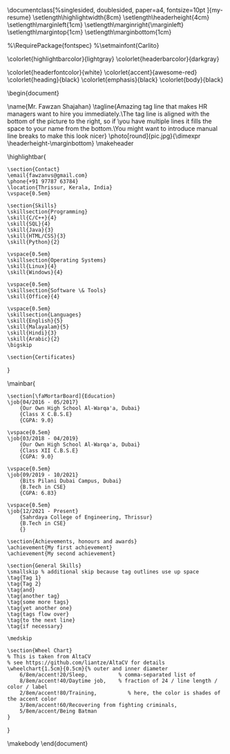 \documentclass[%singlesided,
doublesided,
paper=a4,
fontsize=10pt
]{my-resume}
\setlength\highlightwidth{8cm}
\setlength\headerheight{4cm}
\setlength\marginleft{1cm}
\setlength\marginright{\marginleft}    
\setlength\margintop{1cm}
\setlength\marginbottom{1cm}

%\RequirePackage{fontspec}
%\setmainfont{Carlito}

\colorlet{highlightbarcolor}{lightgray}
\colorlet{headerbarcolor}{darkgray}

\colorlet{headerfontcolor}{white}
\colorlet{accent}{awesome-red}
\colorlet{heading}{black}
\colorlet{emphasis}{black}
\colorlet{body}{black}




\begin{document}

\name{Mr. Fawzan Shajahan}
\tagline{Amazing tag line that makes HR managers want to hire you immediately.\\The tag line is aligned with the bottom of the picture to the right, so if \\you have multiple lines it fills the space to your name from the bottom.\\You might want to introduce manual line breaks to make this look nicer}
\photo[round]{pic.jpg}{\dimexpr \headerheight-\marginbottom}
\makeheader

\highlightbar{
    
    \section{Contact}
    \email{fawzanvs@gmail.com}  
    \phone{+91 97787 63784}
    \location{Thrissur, Kerala, India}
    \vspace{0.5em}
    
    \section{Skills}
    \skillsection{Programming}
    \skill{C/C++}{4}
    \skill{SQL}{4}
    \skill{Java}{3}
    \skill{HTML/CSS}{3}
    \skill{Python}{2}
    
    \vspace{0.5em}
    \skillsection{Operating Systems}
    \skill{Linux}{4}
    \skill{Windows}{4}
    
    \vspace{0.5em}
    \skillsection{Software \& Tools}
    \skill{Office}{4}
    
    \vspace{0.5em}
    \skillsection{Languages}
    \skill{English}{5}
    \skill{Malayalam}{5}
    \skill{Hindi}{3}
    \skill{Arabic}{2}
    \bigskip
    
    \section{Certificates}
    
}

\mainbar{
    
    \section[\faMortarBoard]{Education}
    \job{04/2016 - 05/2017}
        {Our Own High School Al-Warqa'a, Dubai}
        {Class X C.B.S.E}
        {CGPA: 9.0}
        
    \vspace{0.5em}
    \job{03/2018 - 04/2019}
        {Our Own High School Al-Warqa'a, Dubai}
        {Class XII C.B.S.E}
        {CGPA: 9.0}
        
    \vspace{0.5em}
    \job{09/2019 - 10/2021}
        {Bits Pilani Dubai Campus, Dubai}
        {B.Tech in CSE}
        {CGPA: 6.83}
    
    \vspace{0.5em}
    \job{12/2021 - Present}
        {Sahrdaya College of Engineering, Thrissur}
        {B.Tech in CSE}
        {}
        
    \section{Achievements, honours and awards}
    \achievement{My first achievement}
    \achievement{My second achievement}
    
    \section{General Skills}
    \smallskip % additional skip because tag outlines use up space
    \tag{Tag 1}
    \tag{Tag 2}
    \tag{and}
    \tag{another tag}
    \tag{some more tags}
    \tag{yet another one}
    \tag{tags flow over}
    \tag{to the next line}
    \tag{if necessary}
    
    \medskip
    
    \section{Wheel Chart}
    % This is taken from AltaCV
    % see https://github.com/liantze/AltaCV for details
    \wheelchart{1.5cm}{0.5cm}{% outer and inner diameter
        6/8em/accent!20/Sleep,          % comma-separated list of
        8/8em/accent!40/Daytime job,    % fraction of 24 / line length / color / label
        2/8em/accent!80/Training,          % here, the color is shades of the accent color
        3/8em/accent!60/Recovering from fighting criminals,
        5/8em/accent/Being Batman
    }
}

\makebody
\end{document}
